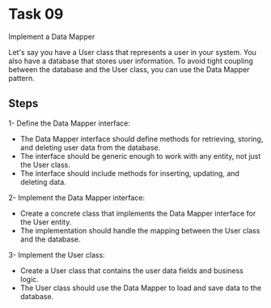 # Task 09

Implement a Data Mapper

Let's say you have a User class that represents a user in your system. You also have a database that stores user information. To avoid tight coupling between the database and the User class, you can use the Data Mapper pattern.


## Steps

1- Define the Data Mapper interface:

* The Data Mapper interface should define methods for retrieving, storing, and deleting user data from the database.
* The interface should be generic enough to work with any entity, not just the User class.
* The interface should include methods for inserting, updating, and deleting data.

2- Implement the Data Mapper interface:

* Create a concrete class that implements the Data Mapper interface for the User entity.
* The implementation should handle the mapping between the User class and the database.

3- Implement the User class:

* Create a User class that contains the user data fields and business logic.
* The User class should use the Data Mapper to load and save data to the database.
